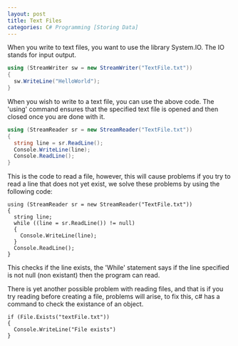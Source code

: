 ```yaml
---
layout: post
title: Text Files
categories: C# Programming [Storing Data]
---
```

When you write to text files, you want to use the library System.IO. The IO stands for input output. 

```csharp
using (StreamWriter sw = new StreamWriter("TextFile.txt"))
{
  sw.WriteLine("HelloWorld");
}
```

When you wish to write to a text file, you can use the above code. The 'using' command ensures that the specified text file is opened and then closed once you are done with it.

```csharp
using (StreamReader sr = new StreamReader("TextFile.txt"))
{
  string line = sr.ReadLine();
  Console.WriteLine(line);
  Console.ReadLine();
}
```

This is the code to read a file, however, this will cause problems if you try to read a line that does not yet exist, we solve these problems by using the following code: 

```
using (StreamReader sr = new StreamReader("TextFile.txt"))
{
  string line;
  while ((line = sr.ReadLine()) != null)
  {
    Console.WriteLine(line);
  }
  Console.ReadLine();
}
```

This checks if the line exists, the 'While' statement says if the line specified is not null (non existant) then the program can read.

There is yet another possible problem with reading files, and that is if you try reading before creating a file, problems will arise, to fix this, c# has a command to check the existance of an object.

```
if (File.Exists("textFile.txt"))
{
  Console.WriteLine("File exists")
}
```

